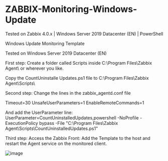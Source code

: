 # ZABBIX-Monitoring-Windows-Update
Tested on Zabbix 4.0.x | Windows Server 2019 Datacenter (EN) | PowerShell

Windows Update Monitoring Template

Tested on Windows Server 2019 Datacenter (EN)

First step: Create a folder called Scripts inside C:\Program Files\Zabbix Agent\ or wherever you like.

Copy the CountUninstalle Updates.ps1 file to C:\Program Files\Zabbix Agent\Scripts\

Second step: Change the lines in the zabbix_agentd.conf file

Timeout=30 UnsafeUserParameters=1 EnableRemoteCommands=1

And add the UserParameter line: UserParameter=CountUninstalledUpdates,powershell -NoProfile -ExecutionPolicy bypass -File "C:\Program Files\Zabbix Agent\Scripts\CountUninstalledUpdates.ps1"

Third step: Access the Zabbix Front: Add the Template to the host and restart the Agent service on the monitored client.


![image](https://user-images.githubusercontent.com/88397673/155885516-4f15a038-6d5a-49a9-a140-93c9fe2a1e0c.png)
